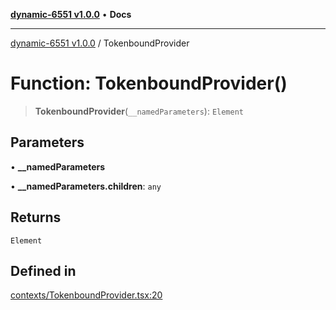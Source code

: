 [**dynamic-6551 v1.0.0**](../README.md) • **Docs**

***

[dynamic-6551 v1.0.0](../globals.md) / TokenboundProvider

# Function: TokenboundProvider()

> **TokenboundProvider**(`__namedParameters`): `Element`

## Parameters

• **\_\_namedParameters**

• **\_\_namedParameters.children**: `any`

## Returns

`Element`

## Defined in

[contexts/TokenboundProvider.tsx:20](https://github.com/toinfinfty/dynamic-6551/blob/83cd84a6cc05b02ea171e77c40326808316432e3/src/contexts/TokenboundProvider.tsx#L20)
